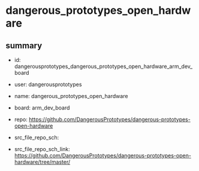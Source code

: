 # dangerous_prototypes_open_hardware
 
## summary 
* id: dangerousprototypes_dangerous_prototypes_open_hardware_arm_dev_board
* user: dangerousprototypes
* name: dangerous_prototypes_open_hardware
* board: arm_dev_board
* repo: https://github.com/DangerousPrototypes/dangerous-prototypes-open-hardware



* src_file_repo_sch: 
* src_file_repo_sch_link: https://github.com/DangerousPrototypes/dangerous-prototypes-open-hardware/tree/master/






